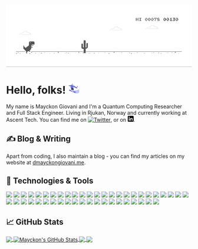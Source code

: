
[![Header](./dino.gif "Header")](https://doomhammerhell.github.io/)

# Hello, folks! <img src="https://raw.githubusercontent.com/doomhammerhell/doomhammerhell/main/source.gif" width="30px">

My name is Mayckon Giovani and I'm a Quantum Computing Researcher and Full Stack Engineer. Living in Rjukan, Norway and currently working at Ascent Tech. You can find me on [![Twitter][1.2]][1],  or on [![LinkedIn][3.2]][3].

## &#x270d; Blog & Writing

Apart from coding, I also maintain a blog - you can find my articles on my website at [dmayckongiovani.me](https://mayckongiovani.me/pensieve).

## 🔧 Technologies & Tools
![](https://img.shields.io/badge/Code-Python-informational?style=for-the-badge&logo=python&logoColor=white&color=3776AB)
![](https://img.shields.io/badge/Code-OpenQASM-informational?style=for-the-badge&logo=ibm&logoColor=white&color=054ADA)
![](https://img.shields.io/badge/Code-JavaScript-informational?style=for-the-badge&logo=javascript&logoColor=white&color=F7DF1E)
![](https://img.shields.io/badge/Code-C++-informational?style=for-the-badge&logo=cplusplus&logoColor=white&color=00599C)
![](https://img.shields.io/badge/Code-Dart-informational?style=for-the-badge&logo=dart&logoColor=white&color=0175C2)
![](https://img.shields.io/badge/Code-Haskell-informational?style=for-the-badge&logo=haskell&logoColor=white&color=5D4F85)
![](https://img.shields.io/badge/Shell-Bash-informational?style=for-the-badge&logo=gnu-bash&logoColor=white&color=4EAA25)
![](https://img.shields.io/badge/RunEnv-NodeJS-informational?style=for-the-badge&logo=node&logoColor=white&color=339933)
![](https://img.shields.io/badge/RunEnv-Deno-informational?style=for-the-badge&logo=deno&logoColor=white&color=000000)
![](https://img.shields.io/badge/Library-QuTiP-informational?style=for-the-badge&logo=numpy&logoColor=white&color=013243)
![](https://img.shields.io/badge/Library-TensorFlow-informational?style=for-the-badge&logo=tensorflow&logoColor=white&color=FF6F00)
![](https://img.shields.io/badge/Library-pandas-informational?style=for-the-badge&logo=pandas&logoColor=white&color=150458)
![](https://img.shields.io/badge/Library-React-informational?style=for-the-badge&logo=react&logoColor=white&color=61DAFB)
![](https://img.shields.io/badge/Framework-Django-informational?style=for-the-badge&logo=django&logoColor=white&color=092E20)
![](https://img.shields.io/badge/Framework-NextJS-informational?style=for-the-badge&logo=next&logoColor=white&color=000000)
![](https://img.shields.io/badge/Framework-Gatsby-informational?style=for-the-badge&logo=gatsby&logoColor=white&color=663399)
![](https://img.shields.io/badge/Framework-Electron-informational?style=for-the-badge&logo=electron&logoColor=white&color=47848F)
![](https://img.shields.io/badge/DB-MongoDB-informational?style=for-the-badge&logo=mongodb&logoColor=white&color=47A248)
![](https://img.shields.io/badge/DB-PostgreSQL-informational?style=for-the-badge&logo=postgresql&logoColor=white&color=2336791)
![](https://img.shields.io/badge/DB-Redis-informational?style=for-the-badge&logo=redis&logoColor=white&color=DC382D)
![](https://img.shields.io/badge/DB-Neo4j-informational?style=for-the-badge&logo=neo4j&logoColor=white&color=008CC1)
![](https://img.shields.io/badge/QL-GraphQL-informational?style=for-the-badge&logo=graphql&logoColor=white&color=E10098)
![](https://img.shields.io/badge/CSS-Sass-informational?style=for-the-badge&logo=sass&logoColor=white&color=CC6699)
![](https://img.shields.io/badge/CSS-MaterialUI-informational?style=for-the-badge&logo=materialui&logoColor=white&color=0081CB)
![](https://img.shields.io/badge/CSS-TailwindCSS-informational?style=for-the-badge&logo=tailwindcss&logoColor=white&color=38B2AC)
![](https://img.shields.io/badge/OS-ArchLinux-informational?style=for-the-badge&logo=archlinux&logoColor=white&color=1793D1)
![](https://img.shields.io/badge/OS-AlpineLinux-informational?style=for-the-badge&logo=alpinelinux&logoColor=white&color=0D597F)
![](https://img.shields.io/badge/OS-UbuntuServer-informational?style=for-the-badge&logo=ubuntu&logoColor=white&color=E95420)
![](https://img.shields.io/badge/Tools-QisKit-informational?style=for-the-badge&logo=ibm&logoColor=white&color=054ADA)
![](https://img.shields.io/badge/Tools-Docker-informational?style=for-the-badge&logo=docker&logoColor=white&color=2496ED)
![](https://img.shields.io/badge/Tools-Kubernetes-informational?style=for-the-badge&logo=kubernetes&logoColor=white&color=326CE5)
![](https://img.shields.io/badge/Tools-Red_Hat_OpenShift-informational?style=for-the-badge&logo=red-hat-open-shift&logoColor=white&color=2bbc8a)
![](https://img.shields.io/badge/Tools-Flutter-informational?style=for-the-badge&logo=flutter&logoColor=white&color=02569B)
![](https://img.shields.io/badge/Tools-ApolloGraphQL-informational?style=for-the-badge&logo=apollographql&logoColor=white&color=311C87)
![](https://img.shields.io/badge/Tools-Ansible-informational?style=for-the-badge&logo=ansible&logoColor=white&color=EE0000)
![](https://img.shields.io/badge/Tools-Puppet-informational?style=for-the-badge&logo=puppet&logoColor=white&color=FFAE1A)
![](https://img.shields.io/badge/Tools-Buddy-informational?style=for-the-badge&logo=buddy&logoColor=white&color=1A86FD)
![](https://img.shields.io/badge/Tools-Selenium-informational?style=for-the-badge&logo=selenium&logoColor=white&color=3A52FD)
![](https://img.shields.io/badge/Tools-Jest-informational?style=for-the-badge&logo=jest&logoColor=white&color=C21325)
![](https://img.shields.io/badge/Cloud-AWS-informational?style=for-the-badge&logo=amazonaws&logoColor=white&color=232F3E)
![](https://img.shields.io/badge/Cloud-IBMCloud-informational?style=for-the-badge&logo=ibm&logoColor=white&color=054ADA)
![](https://img.shields.io/badge/Cloud-GoogleCloud-informational?style=for-the-badge&logo=googlecloud&logoColor=white&color=4285F4)
![](https://img.shields.io/badge/Cloud-DigitalOcean-informational?style=for-the-badge&logo=digitalocean&logoColor=white&color=0080FF)
![](https://img.shields.io/badge/Cloud-Netlify-informational?style=for-the-badge&logo=netlify&logoColor=white&color=00C7B7)
![](https://img.shields.io/badge/Cloud-Heroku-informational?style=for-the-badge&logo=heroku&logoColor=white&color=430098)
![](https://img.shields.io/badge/Cloud-Vercel-informational?style=for-the-badge&logo=vercel&logoColor=white&color=000000)

## &#x1f4c8; GitHub Stats

<a href="https://github.com/doomhammerhell/doomhammerhell">
  <img align="center" src="https://github-readme-stats.vercel.app/api/top-langs/?username=doomhammerhell&hide=java,html,css&title_color=ffffff&text_color=c9cacc&icon_color=2bbc8a&bg_color=1d1f21" />
</a>
<a href="https://github.com/doomhammerhell/doomhammerhell">
  <img align="center" src="https://github-readme-stats.vercel.app/api?username=doomhammerhell&show_icons=true&line_height=27&count_private=true&title_color=ffffff&text_color=c9cacc&icon_color=2bbc8a&bg_color=1d1f21" alt="Mayckon's GitHub Stats" />
</a>

<a href="https://github.com/doomhammerhell/deno-smtp-client">
  <img align="center" src="https://github-readme-stats.vercel.app/api/pin/?username=doomhammerhell&repo=deno-smtp-client&title_color=ffffff&text_color=c9cacc&icon_color=2bbc8a&bg_color=1d1f21" />
</a>


<a href="https://github.com/doomhammerhell/odoo-install-script">
  <img align="center" src="https://github-readme-stats.vercel.app/api/pin/?username=doomhammerhell&repo=odoo-install-script&title_color=ffffff&text_color=c9cacc&icon_color=2bbc8a&bg_color=1d1f21" />
</a>    

<!-- links to social media icons -->

<!-- icons with padding -->

[1.1]: http://i.imgur.com/tXSoThF.png (twitter icon with padding)
[2.1]: http://i.imgur.com/0o48UoR.png (github icon with padding)

<!-- icons without padding -->

[1.2]: http://i.imgur.com/wWzX9uB.png (twitter icon without padding)
[2.2]: http://i.imgur.com/9I6NRUm.png (github icon without padding)
[3.2]: https://raw.githubusercontent.com/doomhammerhell/doomhammerhell/main/linkedin-3-16.png (LinkedIn icon without padding)


<!-- links to your social media accounts -->

[1]: https://twitter.com/CreatorOfChaos
[2]: https://github.com/doomhammerhell
[3]: https://www.linkedin.com/in/mayckongiovani/


<!-- Resources -->
<!-- Icons: https://simpleicons.org/ -->
<!-- GitHub Stats: https://github.com/anuraghazra/github-readme-stats -->
<!-- Emojis: https://emojipedia.org/emoji/ -->
<!-- HTML Emojis: https://www.fileformat.info/index.htm -->
<!-- Shields: https://shields.io/ -->

